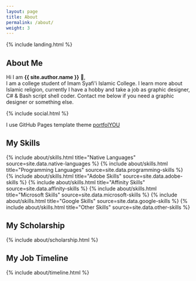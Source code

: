```yaml
---
layout: page
title: About
permalink: /about/
weight: 3
---
```


{% include landing.html %}

## **About Me**

Hi I am **{{ site.author.name }}** :wave:,<br>
I am a college student of Imam Syafi'i Islamic College. I learn more about Islamic religion, currently I have a hobby and take a job as graphic designer, C# & Bash script shell coder. Contact me below if you need a graphic designer or something else.

{% include social.html %}

I use GitHub Pages template theme <a href="https://github.com/YoussefRaafatNasry/portfolYOU">portfolYOU</a>

## **My Skills**

<div class="row">
{% include about/skills.html title="Native Languages" source=site.data.native-languages %}
{% include about/skills.html title="Programming Languages" source=site.data.programming-skills %}
{% include about/skills.html title="Adobe Skills" source=site.data.adobe-skills %}
{% include about/skills.html title="Affinity Skills" source=site.data.affinity-skills %}
{% include about/skills.html title="Microsoft Skills" source=site.data.microsoft-skills %}
{% include about/skills.html title="Google Skills" source=site.data.google-skills %}
{% include about/skills.html title="Other Skills" source=site.data.other-skills %}
</div>

## **My Scholarship**

<div class="row">
{% include about/scholarship.html %}
</div>

## **My Job Timeline**

<div class="row">
{% include about/timeline.html %}
</div>
